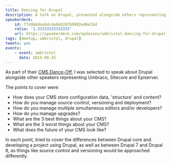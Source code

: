 ```yaml
---
title: Dancing for Drupal
description: A talk on Drupal, presented alongside others representing Umbraco, Sitecore and Episerver.
speakerdeck:
    id: ffa9b6dea6dc4a8eb207b9982ed6e1bd
    ratio: '1.33333333333333'
    url: https://speakerdeck.com/opdavies/umbristol-dancing-for-drupal
tags: [meetup, umbristol, drupal]
tweets: yes
events:
    - event: umbristol
      date: 2015-08-25
---
```

As part of their [CMS Dance-Off][1], I was selected to speak about Drupal alongside other speakers representing Umbraco, Sitecore and Episerver.

The points to cover were:

* How does your CMS store configuration data, 'structure' and content?
* How do you manage source-control, versioning and deployment?
* How do you manage multiple simultaneous editors and/or developers?
* How do you manage upgrades?
* What are the 3 best things about your CMS?
* What are the 3 worst things about your CMS?
* What does the future of your CMS look like?

In each point, tried to cover the differences between Drupal core and developing a project using Drupal, as well as between Drupal 7 and Drupal 8, as things like source control and versioning would be approached differently.

[1]: http://www.meetup.com/umBristol/events/223807592
